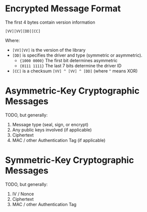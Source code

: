 # Encrypted Message Format

The first 4 bytes contain version information

```
[VV][VV][DD][CC]
```

Where:

* `[VV][VV]` is the version of the library
* `[DD]` is specifies the driver and type (symmetric or asymmetric).
  * `{1000 0000}` The first bit determines asymmetric
  * `{0111 1111}` The last 7 bits determine the driver ID
* `[CC]` is a checksum `[VV] ^ [VV] ^ [DD]` (where `^` means XOR)

# Asymmetric-Key Cryptographic Messages

TODO, but generally:

1. Message type (seal, sign, or encrypt)
2. Any public keys involved (if applicable)
3. Ciphertext
4. MAC / other Authentication Tag (if applicable)

# Symmetric-Key Cryptographic Messages

TODO, but generally: 

1. IV / Nonce
2. Ciphertext
3. MAC / other Authentication Tag